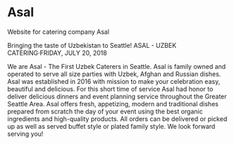 # Asal
Website for catering company Asal


Bringing the taste of Uzbekistan to Seattle!
ASAL - UZBEK CATERING·FRIDAY, JULY 20, 2018
  
We are Asal - The First Uzbek Caterers in Seattle. Asal is family owned and operated to serve all size parties with Uzbek, Afghan and Russian dishes. 
Asal was established in 2016 with mission to make your celebration easy, beautiful and delicious. For this short time of service Asal had honor to deliver delicious dinners and event planning service throughout the Greater Seattle Area. 
Asal offers fresh, appetizing, modern and traditional dishes prepared from scratch the day of your event using the best organic ingredients and high-quality products. 
All orders can be delivered or picked up as well as served buffet style or plated family style. 
We look forward serving you! 

